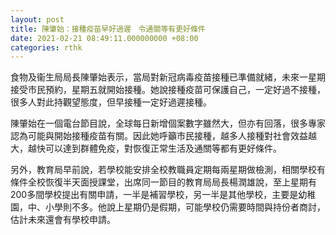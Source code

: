 ```yaml
---
layout: post
title: 陳肇始：接種疫苗早好過遲　令通關等有更好條件
date: 2021-02-21 08:49:11.000000000 +08:00
categories: rthk
---
```


食物及衞生局局長陳肇始表示，當局對新冠病毒疫苗接種已準備就緒，未來一星期接受市民預約，星期五就開始接種。她說接種疫苗可保護自己，一定好過不接種，很多人對此持觀望態度，但早接種一定好過遲接種。

陳肇始在一個電台節目說，全球每日新增個案數字雖然大，但亦有回落，很多專家認為可能與開始接種疫苗有關。因此她呼籲市民接種，越多人接種對社會效益越大，越快可以達到群體免疫，對恢復正常生活及通關等都有更好條件。

另外，教育局早前說，若學校能安排全校教職員定期每兩星期做檢測，相關學校有條件全校恢復半天面授課堂，出席同一節目的教育局局長楊潤雄說，至上星期有200多間學校提出有關申請，一半是補習學校，另一半是其他學校，主要是幼稚園，中、小學則不多。他說上星期仍是假期，可能學校仍需要時間與持份者商討，估計未來還會有學校申請。

